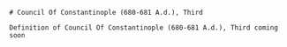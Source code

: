 
    # Council Of Constantinople (680-681 A.d.), Third

    Definition of Council Of Constantinople (680-681 A.d.), Third coming soon
    